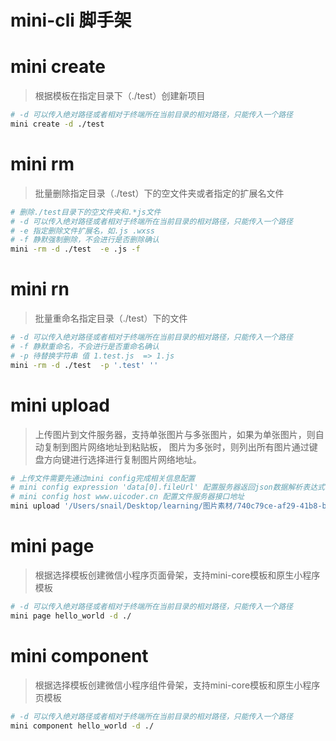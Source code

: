 # mini-cli 脚手架

# mini create
> 根据模板在指定目录下（./test）创建新项目
 ```bash
# -d 可以传入绝对路径或者相对于终端所在当前目录的相对路径，只能传入一个路径
mini create -d ./test
```
# mini rm
> 批量删除指定目录（./test）下的空文件夹或者指定的扩展名文件
```bash
# 删除./test目录下的空文件夹和.*js文件
# -d 可以传入绝对路径或者相对于终端所在当前目录的相对路径，只能传入一个路径
# -e 指定删除文件扩展名，如.js .wxss
# -f 静默强制删除，不会进行是否删除确认
mini -rm -d ./test  -e .js -f
```

# mini rn
> 批量重命名指定目录（./test）下的文件
```bash
# -d 可以传入绝对路径或者相对于终端所在当前目录的相对路径，只能传入一个路径
# -f 静默重命名，不会进行是否重命名确认
# -p 待替换字符串 值 1.test.js  => 1.js
mini -rm -d ./test  -p '.test' ''
```

# mini upload
> 上传图片到文件服务器，支持单张图片与多张图片，如果为单张图片，则自动复制到图片网络地址到粘贴板，
> 图片为多张时，则列出所有图片通过键盘方向键进行选择进行复制图片网络地址。
```bash
# 上传文件需要先通过mini config完成相关信息配置
# mini config expression 'data[0].fileUrl' 配置服务器返回json数据解析表达式
# mini config host www.uicoder.cn 配置文件服务器接口地址
mini upload '/Users/snail/Desktop/learning/图片素材/740c79ce-af29-41b8-b78d-5f49c96e38c4.jpg' '/Users/snail/Desktop/learning/图片素材/00874a5e-0df2-446b-8f69-a30eb7d88ee8.png'
```

# mini page
> 根据选择模板创建微信小程序页面骨架，支持mini-core模板和原生小程序模板
```bash
# -d 可以传入绝对路径或者相对于终端所在当前目录的相对路径，只能传入一个路径
mini page hello_world -d ./    
```

# mini component
> 根据选择模板创建微信小程序组件骨架，支持mini-core模板和原生小程序页模板
```bash
# -d 可以传入绝对路径或者相对于终端所在当前目录的相对路径，只能传入一个路径
mini component hello_world -d ./    
```

